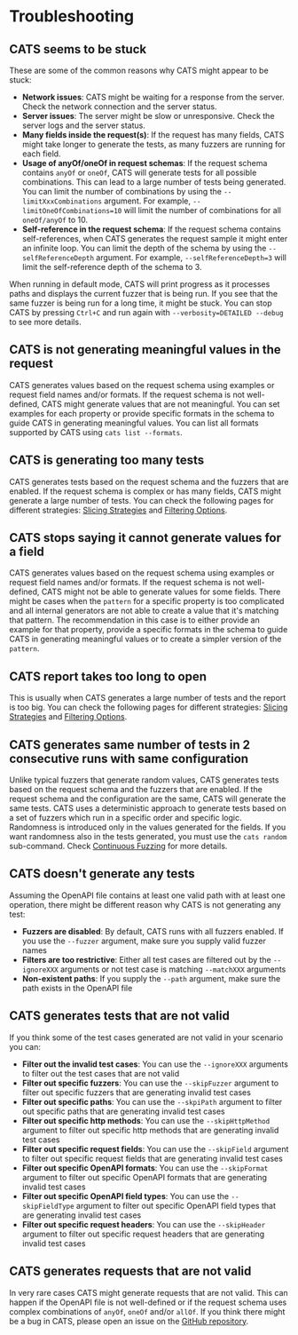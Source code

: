# Troubleshooting

## CATS seems to be stuck

These are some of the common reasons why CATS might appear to be stuck:

- **Network issues**: CATS might be waiting for a response from the server. Check the network connection and the server status.
- **Server issues**: The server might be slow or unresponsive. Check the server logs and the server status.
- **Many fields inside the request(s)**: If the request has many fields, CATS might take longer to generate the tests, as many fuzzers are running for each field.
- **Usage of anyOf/oneOf in request schemas**: If the request schema contains `anyOf` or `oneOf`, CATS will generate tests for all possible combinations. This can lead to a large number of tests being generated. 
You can limit the number of combinations by using the `--limitXxxCombinations` argument. For example, `--limitOneOfCombinations=10` will limit the number of combinations for all `oneOf/anyOf` to 10.
- **Self-reference in the request schema**: If the request schema contains self-references, when CATS generates the request sample it might enter an infinite loop. You can limit the depth of the schema by using the `--selfReferenceDepth` argument. For example, `--selfReferenceDepth=3` will limit the self-reference depth of the schema to 3.

When running in default mode, CATS will print progress as it processes paths and displays the current fuzzer that is being run. If you see that the same fuzzer is being run for a long time, it might be stuck. You can stop CATS by pressing `Ctrl+C` and run again with `--verbosity=DETAILED --debug` to see more details.

## CATS is not generating meaningful values in the request

CATS generates values based on the request schema using examples or request field names and/or formats. If the request schema is not well-defined, CATS might generate values that are not meaningful. 
You can set examples for each property or provide specific formats in the schema to guide CATS in generating meaningful values. You can list all formats supported by CATS using `cats list --formats`.

## CATS is generating too many tests

CATS generates tests based on the request schema and the fuzzers that are enabled. If the request schema is complex or has many fields, CATS might generate a large number of tests. 
You can check the following pages for different strategies: [Slicing Strategies](https://endava.github.io/cats/docs/getting-started/slicing-strategies) and [Filtering Options](https://endava.github.io/cats/docs/getting-started/filtering-reports).

## CATS stops saying it cannot generate values for a field

CATS generates values based on the request schema using examples or request field names and/or formats. If the request schema is not well-defined, CATS might not be able to generate values for some fields.
There might be cases when the `pattern` for a specific property is too complicated and all internal generators are not able to create a value that it's matching that pattern.
The recommendation in this case is to either provide an example for that property, provide a specific formats in the schema to guide CATS in generating meaningful values or to create a simpler version of the `pattern`. 

## CATS report takes too long to open

This is usually when CATS generates a large number of tests and the report is too big. You can check the following pages for different strategies: [Slicing Strategies](https://endava.github.io/cats/docs/getting-started/slicing-strategies) and [Filtering Options](https://endava.github.io/cats/docs/getting-started/filtering-reports).

## CATS generates same number of tests in 2 consecutive runs with same configuration

Unlike typical fuzzers that generate random values, CATS generates tests based on the request schema and the fuzzers that are enabled. If the request schema and the configuration are the same, CATS will generate the same tests.
CATS uses a deterministic approach to generate tests based on a set of fuzzers which run in a specific order and specific logic. Randomness is introduced only in the values generated for the fields.
If you want randomness also in the tests generated, you must use the `cats random` sub-command. Check [Continuous Fuzzing](https://endava.github.io/cats/docs/getting-started/running-cats#continuous-fuzzing-mode) for more details.

## CATS doesn't generate any tests

Assuming the OpenAPI file contains at least one valid path with at least one operation, there might be different reason why CATS is not generating any test:
- **Fuzzers are disabled**: By default, CATS runs with all fuzzers enabled. If you use the `--fuzzer` argument, make sure you supply valid fuzzer names
- **Filters are too restrictive**: Either all test cases are filtered out by the `--ignoreXXX` arguments or not test case is matching `--matchXXX` arguments
- **Non-existent paths**: If you supply the `--path` argument, make sure the path exists in the OpenAPI file

## CATS generates tests that are not valid

If you think some of the test cases generated are not valid in your scenario you can:
- **Filter out the invalid test cases**: You can use the `--ignoreXXX` arguments to filter out the test cases that are not valid
- **Filter out specific fuzzers**: You can use the `--skipFuzzer` argument to filter out specific fuzzers that are generating invalid test cases
- **Filter out specific paths**: You can use the `--skpiPath` argument to filter out specific paths that are generating invalid test cases
- **Filter out specific http methods**: You can use the `--skipHttpMethod` argument to filter out specific http methods that are generating invalid test cases
- **Filter out specific request fields**: You can use the `--skipField` argument to filter out specific request fields that are generating invalid test cases
- **Filter out specific OpenAPI formats**: You can use the `--skipFormat` argument to filter out specific OpenAPI formats that are generating invalid test cases
- **Filter out specific OpenAPI field types**: You can use the `--skipFieldType` argument to filter out specific OpenAPI field types that are generating invalid test cases
- **Filter out specific request headers**: You can use the `--skipHeader` argument to filter out specific request headers that are generating invalid test cases

## CATS generates requests that are not valid

In very rare cases CATS might generate requests that are not valid. 
This can happen if the OpenAPI file is not well-defined or if the request schema uses complex combinations of `anyOf`, `oneOf` and/or `allOf`. 
If you think there might be a bug in CATS, please open an issue on the [GitHub repository](https://github.com/Endava/cats/issues/new/choose).
